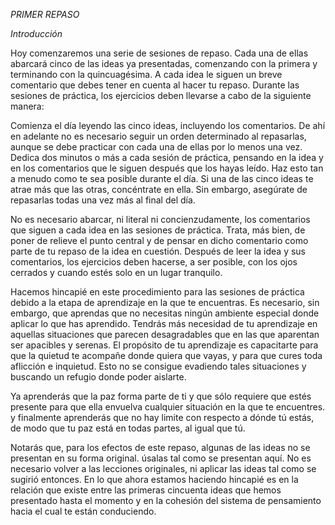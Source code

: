 *PRIMER REPASO*

*Introducción*

Hoy comenzaremos una serie de sesiones de repaso. Cada una de ellas abarcará cinco de las ideas ya presentadas, comenzando con la primera y terminando con la quincuagésima. A cada idea le siguen un breve comentario que debes tener en cuenta al hacer tu repaso. Durante las sesiones de práctica, los ejercicios deben llevarse a cabo de la siguiente manera:

Comienza el día leyendo las cinco ideas, incluyendo los comentarios. De ahí en adelante no es necesario seguir un orden determinado al repasarlas, aunque se debe practicar con cada una de ellas por lo menos una vez. Dedica dos minutos o más a cada sesión de práctica, pensando en la idea y en los comentarios que le siguen después que los hayas leído. Haz esto tan a menudo como te sea posible durante el día. Si una de las cinco ideas te atrae más que las otras, concéntrate en ella. Sin embargo, asegúrate de repasarlas todas una vez más al final del día.

No es necesario abarcar, ni literal ni concienzudamente, los comentarios que siguen a cada idea en las sesiones de práctica. Trata, más bien, de poner de relieve el punto central y de pensar en dicho comentario como parte de tu repaso de la idea en cuestión. Después de leer la idea y sus comentarios, los ejercicios deben hacerse, a ser posible, con los ojos cerrados y cuando estés solo en un lugar tranquilo.

Hacemos hincapié en este procedimiento para las sesiones de práctica debido a la etapa de aprendizaje en la que te encuentras. Es necesario, sin embargo, que aprendas que no necesitas ningún ambiente especial donde aplicar lo que has aprendido. Tendrás más necesidad de tu aprendizaje en aquellas situaciones que parecen desagradables que en las que aparentan ser apacibles y serenas. El propósito de tu aprendizaje es capacitarte para que la quietud te acompañe donde quiera que vayas, y para que cures toda aflicción e inquietud. Esto no se consigue evadiendo tales situaciones y buscando un refugio donde poder aislarte.

Ya aprenderás que la paz forma parte de ti y que sólo requiere que estés presente para que ella envuelva cualquier situación en la que te encuentres. y finalmente aprenderás que no hay limite con respecto a dónde tú estás, de modo que tu paz está en todas partes, al igual que tú.

Notarás que, para los efectos de este repaso, algunas de las ideas no se presentan en su forma original. úsalas tal como se presentan aquí. No es necesario volver a las lecciones originales, ni aplicar las ideas tal como se sugirió entonces. En lo que ahora estamos haciendo hincapié es en la relación que existe entre las primeras cincuenta ideas que hemos presentado hasta el momento y en la cohesión del sistema de pensamiento hacia el cual te están conduciendo.